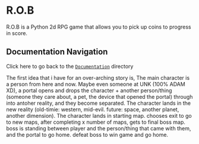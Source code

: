 # R.O.B

R.O.B is a Python 2d RPG game that allows you to pick up coins to progress in score.

## Documentation Navigation

Click here to go back to the [`Documentation`](Documentation) directory


The first idea that i have for an over-arching story is, The main character is a person from here and now. Maybe even someone at UNK (100% ADAM XD), a portal 
opens and drops the character + another person/thing (someone they care about, a pet, the device that opened the portal) through into antoher reality, and they
become separated. The character lands in the new reality (old-timie: western, mid-evil. future: space, another planet, another dimension).
The character lands in starting map. chooses exit to go to new maps, after completing x number of maps, gets to final boss map. boss is standing between player
and the person/thing that came with them, and the portal to go home. defeat boss to win game and go home.
